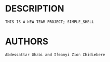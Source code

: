# DESCRIPTION
`THIS IS A NEW TEAM PROJECT; SIMPLE_SHELL`

# AUTHORS
`Abdessattar Ghabi and Ifeanyi Zion Chidiebere`
